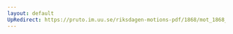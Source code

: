 ```yaml
---
layout: default
UpRedirect: https://pruto.im.uu.se/riksdagen-motions-pdf/1868/mot_1868__ak__213/mot_1868__ak__213-002.pdf
---
```

